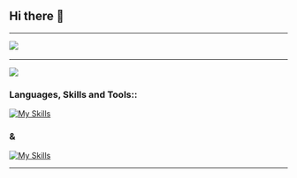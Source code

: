 ## Hi there 👋

---

<a href="mailto:martin.pisarov2005@gmail.com"><img src="https://img.shields.io/badge/gmail-%23D14836.svg?&style=for-the-badge&logo=gmail&logoColor=white" /></a>&nbsp;&nbsp;&nbsp;&nbsp;

---

<img src="https://as1.ftcdn.net/v2/jpg/02/63/90/38/1000_F_263903832_viPpeMU5w5luvheHlIeKviS9bkLOt5Ye.jpg">

<h3 align="left">Languages, Skills and Tools::</h3>

[![My Skills](https://skillicons.dev/icons?i=cs,html,css,python,c)](https://skillicons.dev)

<h3 align="left">&</h3>

[![My Skills](https://skillicons.dev/icons?i=git,github,windows,vscode,visualstudio)](https://skillicons.dev)

---
<!--
**Goldy219/Goldy219** is a ✨ _special_ ✨ repository because its `README.md` (this file) appears on your GitHub profile.

Here are some ideas to get you started:

- 🔭 I’m currently working on ...
- 🌱 I’m currently learning ...
- 👯 I’m looking to collaborate on ...
- 🤔 I’m looking for help with ...
- 💬 Ask me about ...
- 📫 How to reach me: ...
- 😄 Pronouns: ...
- ⚡ Fun fact: ...
-->
